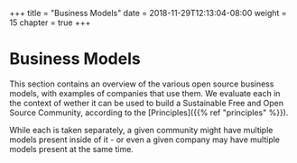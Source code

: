 +++
title = "Business Models"
date = 2018-11-29T12:13:04-08:00
weight = 15
chapter = true
+++

# Business Models

This section contains an overview of the various open source business models, with
examples of companies that use them. We evaluate each in the context of wether it
can be used to build a Sustainable Free and Open Source Community, according to
the [Principles]({{% ref "principles" %}}).

While each is taken separately, a given community might have multiple models present
inside of it - or even a given company may have multiple models present at the 
same time.
